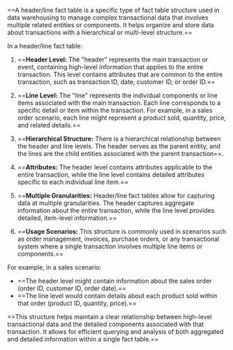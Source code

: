 ==A header/line fact table is a specific type of fact table structure used in data warehousing to manage complex transactional data that involves multiple related entities or components. It helps organize and store data about transactions with a hierarchical or multi-level structure.==

In a header/line fact table:

1. ==**Header Level:** The "header" represents the main transaction or event, containing high-level information that applies to the entire transaction. This level contains attributes that are common to the entire transaction, such as transaction ID, date, customer ID, or order ID.==

2. ==**Line Level:** The "line" represents the individual components or line items associated with the main transaction. Each line corresponds to a specific detail or item within the transaction. For example, in a sales order scenario, each line might represent a product sold, quantity, price, and related details.==

3. ==**Hierarchical Structure:** There is a hierarchical relationship between the header and line levels. The header serves as the parent entity, and the lines are the child entities associated with the parent transaction==.

4. ==**Attributes:** The header level contains attributes applicable to the entire transaction, while the line level contains detailed attributes specific to each individual line item.==

5. ==**Multiple Granularities:** Header/line fact tables allow for capturing data at multiple granularities. The header captures aggregate information about the entire transaction, while the line level provides detailed, item-level information.==

6. ==**Usage Scenarios:** This structure is commonly used in scenarios such as order management, invoices, purchase orders, or any transactional system where a single transaction involves multiple line items or components.==

For example, in a sales scenario:
- ==The header level might contain information about the sales order (order ID, customer ID, order date).==
- ==The line level would contain details about each product sold within that order (product ID, quantity, price).==

==This structure helps maintain a clear relationship between high-level transactional data and the detailed components associated with that transaction. It allows for efficient querying and analysis of both aggregated and detailed information within a single fact table.==